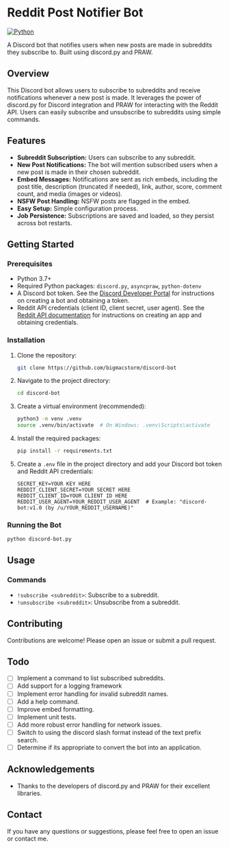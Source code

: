 # Reddit Post Notifier Bot

[![Python](https://img.shields.io/badge/Python-3.7+-blue.svg)](https://www.python.org/downloads)

A Discord bot that notifies users when new posts are made in subreddits they subscribe to. Built using discord.py and PRAW.

## Overview

This Discord bot allows users to subscribe to subreddits and receive notifications whenever a new post is made.  It leverages the power of discord.py for Discord integration and PRAW for interacting with the Reddit API.  Users can easily subscribe and unsubscribe to subreddits using simple commands.

## Features

*   **Subreddit Subscription:** Users can subscribe to any subreddit.
*   **New Post Notifications:** The bot will mention subscribed users when a new post is made in their chosen subreddit.
*   **Embed Messages:** Notifications are sent as rich embeds, including the post title, description (truncated if needed), link, author, score, comment count, and media (images or videos).
*   **NSFW Post Handling:**  NSFW posts are flagged in the embed.
*   **Easy Setup:** Simple configuration process.
*   **Job Persistence:** Subscriptions are saved and loaded, so they persist across bot restarts.

## Getting Started

### Prerequisites

*   Python 3.7+
*   Required Python packages: `discord.py`, `asyncpraw`, `python-dotenv`
*   A Discord bot token.  See the [Discord Developer Portal](https://discord.com/developers/applications) for instructions on creating a bot and obtaining a token.
*   Reddit API credentials (client ID, client secret, user agent).  See the [Reddit API documentation](https://www.reddit.com/dev/api/) for instructions on creating an app and obtaining credentials.

### Installation

1.  Clone the repository:

    ```bash
    git clone https://github.com/bigmacstorm/discord-bot
    ```

2.  Navigate to the project directory:

    ```bash
    cd discord-bot
    ```

3.  Create a virtual environment (recommended):

    ```bash
    python3 -m venv .venv
    source .venv/bin/activate  # On Windows: .venv\Scripts\activate
    ```

4.  Install the required packages:

    ```bash
    pip install -r requirements.txt
    ```

5.  Create a `.env` file in the project directory and add your Discord bot token and Reddit API credentials:

    ```
    SECRET_KEY=YOUR KEY HERE
    REDDIT_CLIENT_SECRET=YOUR SECRET HERE
    REDDIT_CLIENT_ID=YOUR CLIENT ID HERE
    REDDIT_USER_AGENT=YOUR_REDDIT_USER_AGENT  # Example: "discord-bot:v1.0 (by /u/YOUR_REDDIT_USERNAME)"
    ```

### Running the Bot

```bash
python discord-bot.py
```

## Usage

### Commands

*   `!subscribe <subreddit>`: Subscribe to a subreddit.
*   `!unsubscribe <subreddit>`: Unsubscribe from a subreddit.

## Contributing

Contributions are welcome! Please open an issue or submit a pull request.

## Todo

*   [ ] Implement a command to list subscribed subreddits.
*   [ ] Add support for a logging framework
*   [ ] Implement error handling for invalid subreddit names.
*   [ ] Add a help command.
*   [ ] Improve embed formatting.
*   [ ] Implement unit tests.
*   [ ] Add more robust error handling for network issues.
*   [ ] Switch to using the discord slash format instead of the text prefix search.
*   [ ] Determine if its appropriate to convert the bot into an application.

## Acknowledgements

*   Thanks to the developers of discord.py and PRAW for their excellent libraries.

## Contact

If you have any questions or suggestions, please feel free to open an issue or contact me.